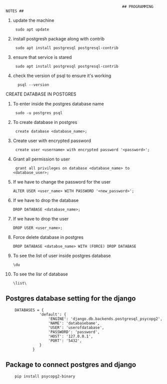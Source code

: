                                                         ## PROGRAMMING NOTES ##


1. update the machine

        sudo apt update
        
2. install postgresh package along with contrib

        sudo apt install postgresql postgresql-contrib
        
4. ensure that service is stared

        sudo apt install postgresql postgresql-contrib
         
5. check the version of psql to ensure it's working

         psql --version
         
         
         

CREATE DATABASE IN POSTGRES

1. To enter inside the postgres database name <postgres>
  
        sudo -u postgres psql
 
2. To create database in postgres
  
        create database <database_name>;

3. Create user with encrypted password
  
        create user <username> with encrypted password '<password>';

4. Grant all permission to user 
      
        grant all privileges on database <database_name> to <database_user>;
 
5. If we have to change the password for the user
      
       ALTER USER <user_name> WITH PASSWORD '<new_password>';
  
6. If we have to drop the database
  
       DROP DATABASE <database_name>;

 7. If we have to drop the user
  
        DROP USER <user_name>;
 
 8. Force delete database in postgres
  
        DROP DATABASE <databse_name> WITH (FORCE) DROP DATABASE

 9. To see the list of user inside postgres database
  
        \du 
 10. To see the lisr of database
        
         \list\
  
 ## Postgres database setting for the django 
  
        DATABASES = {
                   'default': {
                       'ENGINE': 'django.db.backends.postgresql_psycopg2',
                       'NAME': 'databasebame',
                       'USER': 'userofdatabase',
                       'PASSWORD': 'password',
                       'HOST': '127.0.0.1',
                       'PORT': '5432',
                   }
                }
  
 ## Package to connect postgres and django
        
        pip install psycopg2-binary

